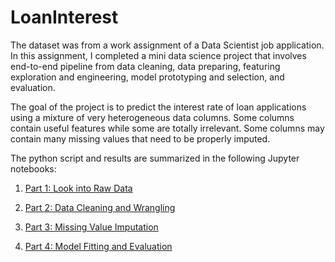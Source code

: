 # LoanInterest

The dataset was from a work assignment of a Data Scientist job application. In this assignment, I completed
a mini data science project that involves end-to-end pipeline from data cleaning, data preparing, featuring
exploration and engineering, model prototyping and selection, and evaluation.

The goal of the project is to predict the interest rate of loan applications using a mixture of very heterogeneous data columns. Some columns contain useful features while some are totally irrelevant. Some columns may contain many missing values that need to be properly imputed. 

The python script and results are summarized in the following Jupyter notebooks:

1. [Part 1: Look into Raw Data](https://github.com/chao-ji/LoanInterest/blob/master/Raw%20data.ipynb)

2. [Part 2: Data Cleaning and Wrangling](https://github.com/chao-ji/LoanInterest/blob/master/Data%20Cleaning%20and%20Wrangling.ipynb)

3. [Part 3: Missing Value Imputation](https://github.com/chao-ji/LoanInterest/blob/master/Missing%20value%20imputation.ipynb)

4. [Part 4: Model Fitting and Evaluation](https://github.com/chao-ji/LoanInterest/blob/master/Model%20fitting%20and%20evaluation.ipynb)
